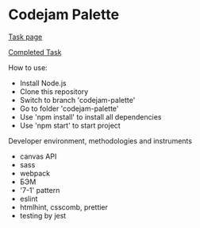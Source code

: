 # Codejam Palette

[Task page](https://github.com/rolling-scopes-school/tasks/blob/master/tasks/stage-2/codejam-palette/codejam-palette_en.md)

[Completed Task](https://codejam-palette.firebaseapp.com/)

How to use:

- Install Node.js
- Clone this repository
- Switch to branch 'codejam-palette'
- Go to folder 'codejam-palette'
- Use 'npm install' to install all dependencies
- Use 'npm start' to start project

Developer environment, methodologies and instruments

- canvas API
- sass
- webpack
- БЭМ
- '7-1' pattern
- eslint
- htmlhint, csscomb, prettier
- testing by jest
